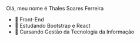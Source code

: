 Olá, meu nome é Thales Soares Ferreira

- 🔭 Front-End
- 🌱 Estudando Bootstrap e React
- 👯 Cursando Gestão da Tecnologia da Informação


